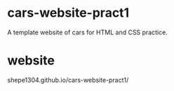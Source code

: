 # cars-website-pract1
A template website of cars for HTML and CSS practice.

# website
shepe1304.github.io/cars-website-pract1/
